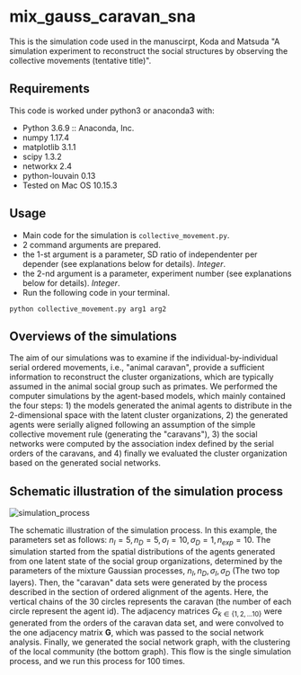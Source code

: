 # mix_gauss_caravan_sna
This is the simulation code used in the manuscirpt,
Koda and Matsuda "A simulation experiment to reconstruct the social structures by observing the collective movements (tentative title)".

## Requirements
This code is worked under python3 or anaconda3 with:
- Python 3.6.9 :: Anaconda, Inc.
- numpy 1.17.4 
- matplotlib 3.1.1
- scipy 1.3.2 
- networkx 2.4
- python-louvain 0.13
- Tested on Mac OS 10.15.3

## Usage
- Main code for the simulation is `collective_movement.py`.
- 2 command arguments are prepared.
- the 1-st argument is a parameter, SD ratio of independenter per depender (see explanations below for details). *Integer*.
- the 2-nd argument is a parameter, experiment number (see explanations below for details). *Integer*.
- Run the following code in your terminal.

```python collective_movement.py arg1 arg2```


## Overviews of the simulations
The aim of our simulations was to examine if the individual-by-individual serial ordered movements, i.e., "animal caravan", provide a sufficient information to reconstruct the cluster organizations, which are typically assumed in the animal social group such as primates. 
We performed the computer simulations by the agent-based models, which mainly contained the four steps: 1) the models generated the animal agents to distribute in the 2-dimensional space with the latent cluster organizations, 2) the generated agents were serially aligned following an assumption of the simple collective movement rule (generating the "caravans"), 3) the social networks were computed by the association index defined by the serial orders of the caravans, and 4) finally we evaluated the cluster organization based on the generated social networks. 

## Schematic illustration of the simulation process

![simulation_process](simulation_process_figure.png)

The schematic illustration of the simulation process. In this example, the parameters set as follows: $n_{I} = 5, n_{D} = 5, \sigma_{I} = 10, \sigma_{D} = 1, n_{exp} = 10$. The simulation started from the spatial distributions of the agents generated from one latent state of the social group organizations, determined by the parameters of the mixture Gaussian processes, $n_{I},n_{D},\sigma_{I},\sigma_{D}$ (The two top layers). Then, the "caravan" data sets were generated by the process described in the section of ordered alignment of the agents. Here, the vertical chains of the 30 circles represents the caravan (the number of each circle represent the agent id). The adjacency matrices $G_{k \in \{1,2,...10\}}$ were generated from the orders of the caravan data set, and were convolved to the one adjacency matrix $\bm{G}$, which was passed to the social network analysis. Finally, we generated the social network graph, with the clustering of the local community (the bottom graph). This flow is the single simulation process, and we run this process for 100 times.

